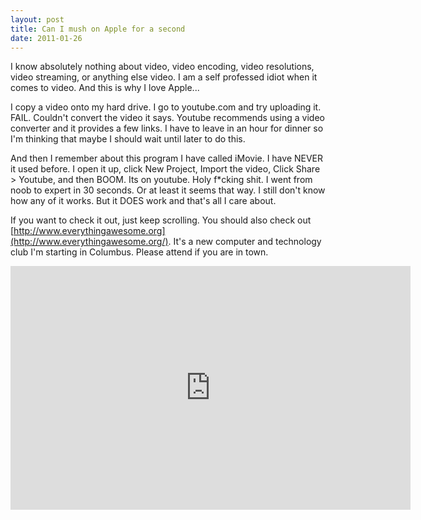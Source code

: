 ```yaml
---
layout: post
title: Can I mush on Apple for a second
date: 2011-01-26
---
```



I know absolutely nothing about video, video encoding, video resolutions, video streaming, or anything else video.  I am a self professed idiot when it comes to video.  And this is why I love Apple...

I copy a video onto my hard drive.  I go to youtube.com and try uploading it. FAIL.  Couldn't convert the video it says.  Youtube recommends using a video converter and it provides a few links.  I have to leave in an hour for dinner so I'm thinking that maybe I should wait until later to do this.

And then I remember about this program I have called iMovie.  I have NEVER it used before.  I open it up, click New Project, Import the video, Click Share > Youtube, and then BOOM.  Its on youtube.  Holy f*cking shit.  I went from noob to expert in 30 seconds.  Or at least it seems that way.  I still don't know how any of it works.  But it DOES work and that's all I care about.

If you want to check it out, just keep scrolling.  You should also check out [http://www.everythingawesome.org](http://www.everythingawesome.org/).  It's a new computer and technology club I'm starting in Columbus.  Please attend if you are in town.

<iframe title="YouTube video player" class="youtube-player" type="text/html" width="640" height="390" src="http://www.youtube.com/embed/cvGhbxacaKc" frameborder="0" allowFullScreen></iframe>
